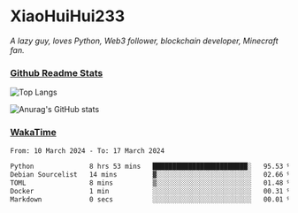 # XiaoHuiHui233

*A lazy guy, loves Python, Web3 follower, blockchain developer, Minecraft fan.*

### [Github Readme Stats](https://github.com/anuraghazra/github-readme-stats)

![Top Langs](https://github-readme-stats.vercel.app/api/top-langs/?username=XiaoHuiHui233&layout=compact&theme=github_dark)

![Anurag's GitHub stats](https://github-readme-stats.vercel.app/api?username=XiaoHuiHui233&show_icons=true&theme=github_dark)

### [WakaTime](https://wakatime.com)

<!--START_SECTION:waka-->

```txt
From: 10 March 2024 - To: 17 March 2024

Python              8 hrs 53 mins   ████████████████████████░   95.53 %
Debian Sourcelist   14 mins         ▓░░░░░░░░░░░░░░░░░░░░░░░░   02.66 %
TOML                8 mins          ▒░░░░░░░░░░░░░░░░░░░░░░░░   01.48 %
Docker              1 min           ░░░░░░░░░░░░░░░░░░░░░░░░░   00.31 %
Markdown            0 secs          ░░░░░░░░░░░░░░░░░░░░░░░░░   00.01 %
```

<!--END_SECTION:waka-->
